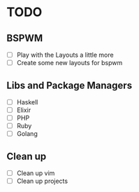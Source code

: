 # TODO #

## BSPWM ##
 - [ ] Play with the Layouts a little more
 - [ ] Create some new layouts for bspwm

## Libs and Package Managers ##
 - [ ] Haskell
 - [ ] Elixir
 - [ ] PHP
 - [ ] Ruby
 - [ ] Golang

## Clean up ##
 - [ ] Clean up vim
 - [ ] Clean up projects
